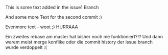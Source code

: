 This is some text added in the issue1 Branch

And some more Text for the second commit :)

Evenmore text - woot ;)
HURRAAA

Ein zweites rebase am master hat bisher noch nie funktioniert?!? Und dann warem meist merge konflike oder die commit history der issue branch wurde verdoppelt :(
